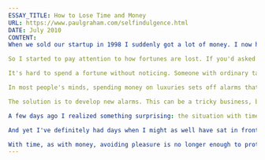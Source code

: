 ```yaml
---
ESSAY_TITLE: How to Lose Time and Money
URL: https://www.paulgraham.com/selfindulgence.html
DATE: July 2010
CONTENT:
When we sold our startup in 1998 I suddenly got a lot of money. I now had to think about something I hadn't had to think about before: how not to lose it. I knew it was possible to go from rich to poor, just as it was possible to go from poor to rich. But while I'd spent a lot of the past several years studying the paths from [poor to rich](https://www.paulgraham.com/wealth.html), I knew practically nothing about the paths from rich to poor. Now, in order to avoid them, I had to learn where they were.

So I started to pay attention to how fortunes are lost. If you'd asked me as a kid how rich people became poor, I'd have said by spending all their money. That's how it happens in books and movies, because that's the colorful way to do it. But in fact the way most fortunes are lost is not through excessive expenditure, but through bad investments.

It's hard to spend a fortune without noticing. Someone with ordinary tastes would find it hard to blow through more than a few tens of thousands of dollars without thinking "wow, I'm spending a lot of money." Whereas if you start trading derivatives, you can lose a million dollars (as much as you want, really) in the blink of an eye.

In most people's minds, spending money on luxuries sets off alarms that making investments doesn't. Luxuries seem self-indulgent. And unless you got the money by inheriting it or winning a lottery, you've already been thoroughly trained that self-indulgence leads to trouble. Investing bypasses those alarms. You're not spending the money; you're just moving it from one asset to another. Which is why people trying to sell you expensive things say "it's an investment."

The solution is to develop new alarms. This can be a tricky business, because while the alarms that prevent you from overspending are so basic that they may even be in our DNA, the ones that prevent you from making bad investments have to be learned, and are sometimes fairly counterintuitive.

A few days ago I realized something surprising: the situation with time is much the same as with money. The most dangerous way to lose time is not to spend it having fun, but to spend it doing fake work. When you spend time having fun, you know you're being self-indulgent. Alarms start to go off fairly quickly. If I woke up one morning and sat down on the sofa and watched TV all day, I'd feel like something was terribly wrong. Just thinking about it makes me wince. I'd start to feel uncomfortable after sitting on a sofa watching TV for 2 hours, let alone a whole day.

And yet I've definitely had days when I might as well have sat in front of a TV all day — days at the end of which, if I asked myself what I got done that day, the answer would have been: basically, nothing. I feel bad after these days too, but nothing like as bad as I'd feel if I spent the whole day on the sofa watching TV. If I spent a whole day watching TV I'd feel like I was descending into perdition. But the same alarms don't go off on the days when I get nothing done, because I'm doing stuff that seems, superficially, like real work. Dealing with email, for example. You do it sitting at a desk. It's not fun. So it must be work.

With time, as with money, avoiding pleasure is no longer enough to protect you. It probably was enough to protect hunter-gatherers, and perhaps all pre-industrial societies. So nature and nurture combine to make us avoid self-indulgence. But the world has gotten more complicated: the most dangerous traps now are new behaviors that bypass our alarms about self-indulgence by mimicking more virtuous types. And the worst thing is, they're not even fun.
---
```

